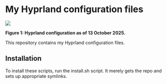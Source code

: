 # My Hyprland configuration files
![](https://fusion809.github.io/images/Hyprland/Hyprland_2025-10-13.png)

**Figure 1: Hyprland configuration as of 13 October 2025.**

This repository contains my Hyprland configuration files. 

## Installation
To install these scripts, run the install.sh script. It merely gets the repo and sets up appropriate symlinks. 
